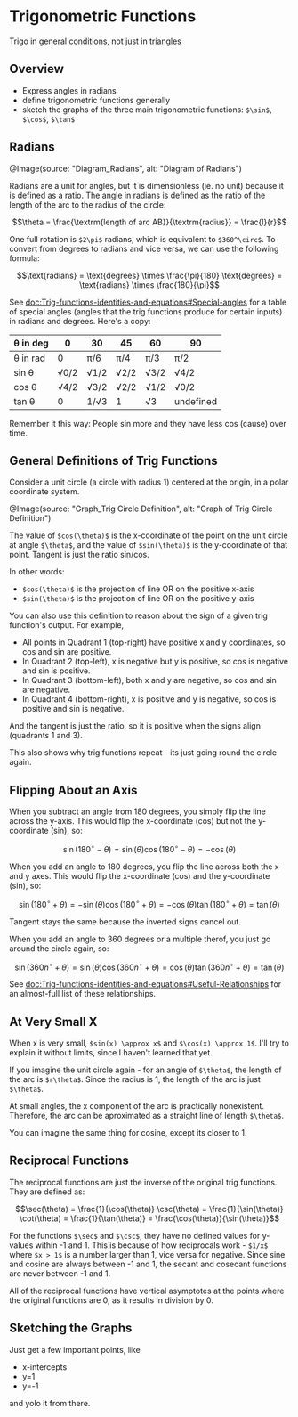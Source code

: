 # Trigonometric Functions

Trigo in general conditions, not just in triangles

## Overview

- Express angles in radians
- define trigonometric functions generally
- sketch the graphs of the three main trigonometric functions: `$\sin$`, `$\cos$`, `$\tan$`

## Radians

@Image(source: "Diagram_Radians", alt: "Diagram of Radians")

Radians are a unit for angles, but it is dimensionless (ie. no unit) because it is defined as a ratio. 
The angle in radians is defined as the ratio of the length of the arc to the radius of the circle:
```math
\theta = \frac{\textrm{length of arc AB}}{\textrm{radius}} = \frac{l}{r}
```

One full rotation is `$2\pi$` radians, which is equivalent to `$360^\circ$`. To convert from degrees to 
radians and vice versa, we can use the following formula:
```math
\text{radians} = \text{degrees} \times \frac{\pi}{180}
\text{degrees} = \text{radians} \times \frac{180}{\pi}
```

See <doc:Trig-functions-identities-and-equations#Special-angles> for a table of special angles (angles 
that the trig functions produce for certain inputs) in radians and degrees. Here's a copy:

| θ in deg | 0 | 30 | 45 | 60 | 90 |
|----------|---|----|----|----|----|
| θ in rad | 0 | π/6 | π/4 | π/3 | π/2 |
| sin θ | √0/2 | √1/2 | √2/2 | √3/2 | √4/2 |
| cos θ | √4/2 | √3/2 | √2/2 | √1/2 | √0/2 |
| tan θ | 0 | 1/√3 | 1 | √3 | undefined |

Remember it this way: People sin more and they have less cos (cause) over time.

## General Definitions of Trig Functions

Consider a unit circle (a circle with radius 1) centered at the origin, in a polar coordinate system.

@Image(source: "Graph_Trig Circle Definition", alt: "Graph of Trig Circle Definition")

The value of `$cos(\theta)$` is the x-coordinate of the point on the unit circle at angle `$\theta$`, 
and the value of `$sin(\theta)$` is the y-coordinate of that point. Tangent is just the ratio sin/cos.

In other words:
- `$cos(\theta)$` is the projection of line OR on the positive x-axis
- `$sin(\theta)$` is the projection of line OR on the positive y-axis

You can also use this definition to reason about the sign of a given trig function's output. For example,
- All points in Quadrant 1 (top-right) have positive x and y coordinates, so cos and sin are positive.
- In Quadrant 2 (top-left), x is negative but y is positive, so cos is negative and sin is positive.
- In Quadrant 3 (bottom-left), both x and y are negative, so cos and sin are negative.
- In Quadrant 4 (bottom-right), x is positive and y is negative, so cos is positive and sin is negative.

And the tangent is just the ratio, so it is positive when the signs align (quadrants 1 and 3).

This also shows why trig functions repeat - its just going round the circle again.

## Flipping About an Axis

When you subtract an angle from 180 degrees, you simply flip the line across the y-axis. This would flip 
the x-coordinate (cos) but not the y-coordinate (sin), so:
```math
\sin(180^\circ - \theta) = \sin(\theta)
\cos(180^\circ - \theta) = -\cos(\theta)
```

When you add an angle to 180 degrees, you flip the line across both the x and y axes. This would flip
the x-coordinate (cos) and the y-coordinate (sin), so:
```math
\sin(180^\circ + \theta) = -\sin(\theta)
\cos(180^\circ + \theta) = -\cos(\theta)
\tan(180^\circ + \theta) = \tan(\theta)
```
Tangent stays the same because the inverted signs cancel out.

When you add an angle to 360 degrees or a multiple therof, you just go around the circle again, so:
```math
\sin(360n^\circ + \theta) = \sin(\theta)
\cos(360n^\circ + \theta) = \cos(\theta)
\tan(360n^\circ + \theta) = \tan(\theta)
```

See <doc:Trig-functions-identities-and-equations#Useful-Relationships> for an almost-full list of these 
relationships.

## At Very Small X

When x is very small, `$sin(x) \approx x$` and `$\cos(x) \approx 1$`. I'll try to explain it without 
limits, since I haven't learned that yet.

If you imagine the unit circle again - for an angle of `$\theta$`, the length of the arc is 
`$r\theta$`. Since the radius is 1, the length of the arc is just `$\theta$`.

At small angles, the x component of the arc is practically nonexistent. Therefore, the arc can be 
aproximated as a straight line of length `$\theta$`.

You can imagine the same thing for cosine, except its closer to 1.

## Reciprocal Functions

The reciprocal functions are just the inverse of the original trig functions. They are defined as:
```math
\sec(\theta) = \frac{1}{\cos(\theta)}
\csc(\theta) = \frac{1}{\sin(\theta)}
\cot(\theta) = \frac{1}{\tan(\theta)} = \frac{\cos(\theta)}{\sin(\theta)}
```

For the functions `$\sec$` and `$\csc$`, they have no defined values for y-values within -1 and 1. This 
is because of how reciprocals work - `$1/x$` where `$x > 1$` is a number larger than 1, vice versa for 
negative. Since sine and cosine are always between -1 and 1, the secant and cosecant functions are never 
between -1 and 1.

All of the reciprocal functions have vertical asymptotes at the points where the original functions 
are 0, as it results in division by 0.

## Sketching the Graphs

Just get a few important points, like
- x-intercepts
- y=1
- y=-1

and yolo it from there.